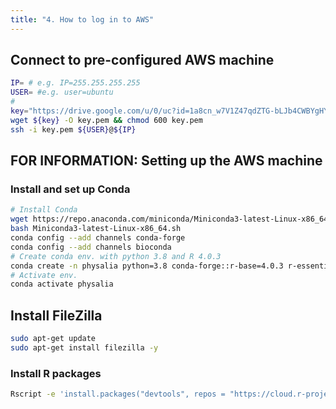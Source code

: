 ```yaml
---
title: "4. How to log in to AWS"
---
```


## Connect to pre-configured AWS machine
```sh
IP= # e.g. IP=255.255.255.255
USER= #e.g. user=ubuntu
#
key="https://drive.google.com/u/0/uc?id=1a8cn_w7V1Z47qdZTG-bLJb4CWBYgHYw7&export=download"
wget ${key} -O key.pem && chmod 600 key.pem
ssh -i key.pem ${USER}@${IP}
```

## FOR INFORMATION: Setting up the AWS machine

### Install and set up Conda

```sh
# Install Conda
wget https://repo.anaconda.com/miniconda/Miniconda3-latest-Linux-x86_64.sh
bash Miniconda3-latest-Linux-x86_64.sh
conda config --add channels conda-forge
conda config --add channels bioconda
# Create conda env. with python 3.8 and R 4.0.3
conda create -n physalia python=3.8 conda-forge::r-base=4.0.3 r-essentials=4.0 -y
# Activate env.
conda activate physalia
```

## Install FileZilla

```sh 
sudo apt-get update
sudo apt-get install filezilla -y
```

### Install R packages 

```sh
Rscript -e 'install.packages("devtools", repos = "https://cloud.r-project.org")'
```

